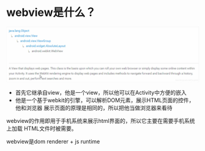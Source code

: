 # webview是什么？

<img src="./img/webview.png"/>

- 首先它继承自view，他是一个view，所以他可以在Activity中方便的嵌入
- 他是一个基于webkit的引擎，可以解析DOM元素，展示HTML页面的控件，他和浏览器
展示页面的原理是相同的，所以把他当做浏览器来看待

webview的作用即用于手机系统来展示html界面的，所以它主要在需要手机系统上加载
HTML文件时被需要。

webview是dom renderer + js runtime
